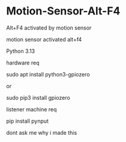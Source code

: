 # Motion-Sensor-Alt-F4

Alt+F4 activated by motion sensor

motion sensor activated alt+f4


Python 3.13


hardware req

sudo apt install python3-gpiozero

or

sudo pip3 install gpiozero


listener machine req

pip install pynput

dont ask me why i made this
